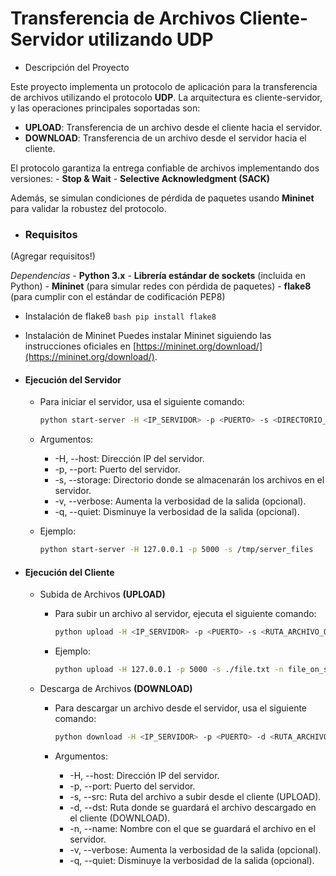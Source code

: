 # Transferencia de Archivos Cliente-Servidor utilizando UDP

- Descripción del Proyecto

Este proyecto implementa un protocolo de aplicación para la transferencia de archivos utilizando el protocolo **UDP**. La arquitectura es cliente-servidor, y las operaciones principales soportadas son:

- **UPLOAD**: Transferencia de un archivo desde el cliente hacia el servidor.
- **DOWNLOAD**: Transferencia de un archivo desde el servidor hacia el cliente.

El protocolo garantiza la entrega confiable de archivos implementando dos versiones:
    - **Stop & Wait**
    - **Selective Acknowledgment (SACK)**

Además, se simulan condiciones de pérdida de paquetes usando **Mininet** para validar la robustez del protocolo.

- ### Requisitos
 (Agregar requisitos!)

*Dependencias*
    - **Python 3.x** 
    - **Librería estándar de sockets** (incluida en Python)
    - **Mininet** (para simular redes con pérdida de paquetes)
    - **flake8** (para cumplir con el estándar de codificación PEP8)

- Instalación de flake8
        ```bash
        pip install flake8
        ```

 - Instalación de Mininet
        Puedes instalar Mininet siguiendo las instrucciones oficiales en [https://mininet.org/download/](https://mininet.org/download/).

- #### Ejecución del Servidor
    - Para iniciar el servidor, usa el siguiente comando:
        ``` bash
        python start-server -H <IP_SERVIDOR> -p <PUERTO> -s <DIRECTORIO_ALMACENAMIENTO> [-v | -q]
        ```

    - Argumentos:
        - -H, --host: Dirección IP del servidor.
        - -p, --port: Puerto del servidor.
        - -s, --storage: Directorio donde se almacenarán los archivos en el servidor.
        - -v, --verbose: Aumenta la verbosidad de la salida (opcional).
        - -q, --quiet: Disminuye la verbosidad de la salida (opcional).

    - Ejemplo:
        ```bash 
        python start-server -H 127.0.0.1 -p 5000 -s /tmp/server_files
        ```

- #### Ejecución del Cliente
    - Subida de Archivos **(UPLOAD)**
        - Para subir un archivo al servidor, ejecuta el siguiente comando:
            ```bash
            python upload -H <IP_SERVIDOR> -p <PUERTO> -s <RUTA_ARCHIVO_ORIGEN> -n <NOMBRE_ARCHIVO_DESTINO> [-v | -q]
            ```

        - Ejemplo:
            ```bash 
            python upload -H 127.0.0.1 -p 5000 -s ./file.txt -n file_on_server.txt
            ```

    - Descarga de Archivos **(DOWNLOAD)**
        - Para descargar un archivo desde el servidor, usa el siguiente comando:
            ```bash
            python download -H <IP_SERVIDOR> -p <PUERTO> -d <RUTA_ARCHIVO_DESTINO> -n <NOMBRE_ARCHIVO_SERVIDOR> [-v | -q]
            ```

        - Argumentos:
            - -H, --host: Dirección IP del servidor.
            - -p, --port: Puerto del servidor.
            - -s, --src: Ruta del archivo a subir desde el cliente (UPLOAD).
            - -d, --dst: Ruta donde se guardará el archivo descargado en el cliente (DOWNLOAD).
            - -n, --name: Nombre con el que se guardará el archivo en el servidor.
            - -v, --verbose: Aumenta la verbosidad de la salida (opcional).
            - -q, --quiet: Disminuye la verbosidad de la salida (opcional).
